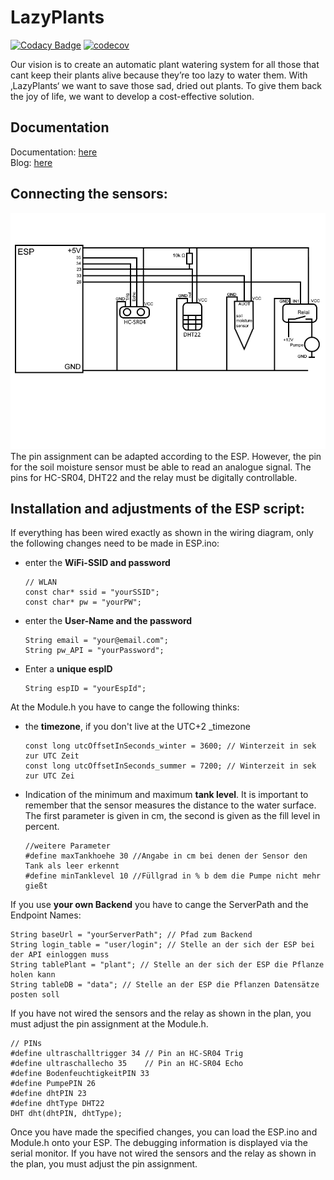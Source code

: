 # LazyPlants
[![Codacy Badge](https://api.codacy.com/project/badge/Grade/e1dc68a8ab224306aff76362d67d6b62)](https://app.codacy.com/gh/jdk-21/lazyplants?utm_source=github.com&utm_medium=referral&utm_content=jdk-21/lazyplants&utm_campaign=Badge_Grade_Settings)
[![codecov](https://codecov.io/gh/jdk-21/lazyplants/branch/master/graph/badge.svg?token=U44AHOMHCS)](https://codecov.io/gh/jdk-21/lazyplants)

Our vision is to create an automatic plant watering system for all those that cant keep their plants alive because they’re too lazy to water them. With ‚LazyPlants‘ we want to save those sad, dried out plants. To give them back the joy of life, we want to develop a cost-effective solution.

## Documentation
Documentation: [here](https://github.com/Kokoloris19097/LazyPlants.dokumentation) \
Blog: [here](https://lazysmartplants.wordpress.com/)

## Connecting the sensors:
![](https://github.com/Kokoloris19097/LazyPlants.dokumentation/blob/c4ca5e9a913b361307ece8c8a2346931e1663eb6/assets/Schaltplan.jpg) \
The pin assignment can be adapted according to the ESP. However, the pin for the soil moisture sensor must be able to read an analogue signal. The pins for HC-SR04, DHT22 and the relay must be digitally controllable.

## Installation and adjustments of the ESP script:
If everything has been wired exactly as shown in the wiring diagram, only the following changes need to be made in ESP.ino:
- enter the **WiFi-SSID and password**
  ```
  // WLAN
  const char* ssid = "yourSSID";
  const char* pw = "yourPW";
  ```
- enter the **User-Name and the password**
  ```
  String email = "your@email.com";
  String pw_API = "yourPassword";
  ```
- Enter a **unique espID** 
  ```
  String espID = "yourEspId";
  ```
At the Module.h you have to cange the following thinks:
- the **timezone**, if you don't live at the UTC+2 _timezone
  ```
  const long utcOffsetInSeconds_winter = 3600; // Winterzeit in sek zur UTC Zeit
  const long utcOffsetInSeconds_summer = 7200; // Winterzeit in sek zur UTC Zei
  ```
- Indication of the minimum and maximum **tank level**. It is important to remember that the sensor measures the distance to the water surface. The first parameter is given in cm, the second is given as the fill level in percent.
  ```
  //weitere Parameter
  #define maxTankhoehe 30 //Angabe in cm bei denen der Sensor den Tank als leer erkennt
  #define minTanklevel 10 //Füllgrad in % b dem die Pumpe nicht mehr gießt
  ```

If you use **your own Backend** you have to cange the ServerPath and the Endpoint Names:

```
String baseUrl = "yourServerPath"; // Pfad zum Backend
String login_table = "user/login"; // Stelle an der sich der ESP bei der API einloggen muss
String tablePlant = "plant"; // Stelle an der sich der ESP die Pflanze holen kann
String tableDB = "data"; // Stelle an der ESP die Pflanzen Datensätze posten soll
```

If you have not wired the sensors and the relay as shown in the plan, you must adjust the pin assignment at the Module.h.
```
// PINs
#define ultraschalltrigger 34 // Pin an HC-SR04 Trig
#define ultraschallecho 35    // Pin an HC-SR04 Echo
#define BodenfeuchtigkeitPIN 33
#define PumpePIN 26
#define dhtPIN 23
#define dhtType DHT22
DHT dht(dhtPIN, dhtType);
```


Once you have made the specified changes, you can load the ESP.ino and Module.h onto your ESP. The debugging information is displayed via the serial monitor.
If you have not wired the sensors and the relay as shown in the plan, you must adjust the pin assignment.




